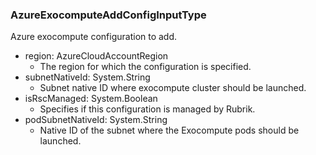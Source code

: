 ### AzureExocomputeAddConfigInputType
Azure exocompute configuration to add.

- region: AzureCloudAccountRegion
  - The region for which the configuration is specified.
- subnetNativeId: System.String
  - Subnet native ID where exocompute cluster should be launched.
- isRscManaged: System.Boolean
  - Specifies if this configuration is managed by Rubrik.
- podSubnetNativeId: System.String
  - Native ID of the subnet where the Exocompute pods should be launched.
